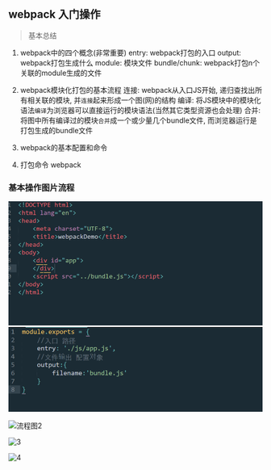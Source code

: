 ## webpack 入门操作
> 基本总结
1. webpack中的四个概念(非常重要)
    entry: webpack打包的入口
    output: webpack打包生成什么
    module: 模块文件
    bundle/chunk: webpack打包n个关联的module生成的文件
2. webpack模块化打包的基本流程  连接: webpack从入口JS开始, 递归查找出所有相关联的模块, 并`连接`起来形成一个图(网)的结构
	编译: 将JS模块中的模块化语法`编译`为浏览器可以直接运行的模块语法(当然其它类型资源也会处理)
	合并: 将图中所有编译过的模块`合并`成一个或少量几个bundle文件, 而浏览器运行是打包生成的bundle文件 

3. webpack的基本配置和命令

4. 打包命令 webpack 

### 基本操作图片流程

![流程图1](./webpackdeomo1/1.png)
<img src="./webpackdeomo1/2.png"/>

![流程图2](/webpackdeomo1/微信截图_20190111150155.png)

![3](/webpackdeomo1/微信截图_20190111150203.png)

![4](/webpackdeomo1/微信截图_20190111150225.png)